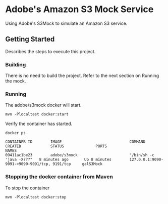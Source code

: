 # Adobe's Amazon S3 Mock Service

Using Adobe's S3Mock to simulate an Amazon S3 service.

## Getting Started

Describes the steps to execute this project.

### Building

There is no need to build the project.  Refer to the next section on Running the mock.

### Running

The adobe/s3mock docker will start.

```
mvn -Plocaltest docker:start
```

Verify the container has started.

```
docker ps

CONTAINER ID        IMAGE                              COMMAND                  CREATED             STATUS              PORTS                                            NAMES
09411ac1be23        adobe/s3mock                       "/bin/sh -c 'java -X???"   8 minutes ago       Up 8 minutes        127.0.0.1:9090-9091->9090-9091/tcp, 9191/tcp     galS3Mock
```

### Stopping the docker container from Maven

To stop the container

```
mvn -Plocaltest docker:stop
```

